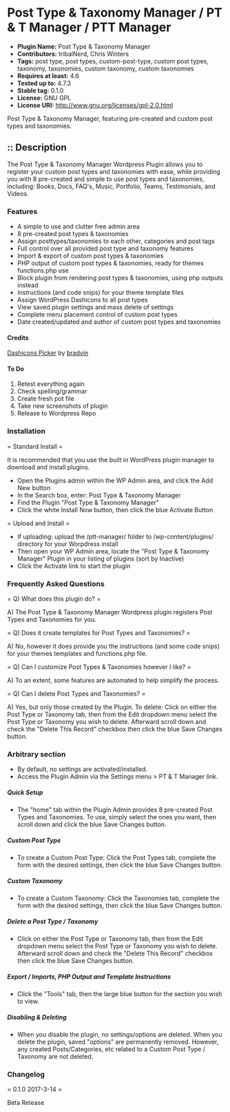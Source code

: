 # Post Type & Taxonomy Manager / PT & T Manager / PTT Manager #
* **Plugin Name:** Post Type & Taxonomy Manager
* **Contributors:** tribalNerd, Chris Winters
* **Tags:** post type, post types, custom-post-type, custom post types, taxonomy, taxonomies, custom taxonomy, custom taxonomies
* **Requires at least:** 4.6
* **Tested up to:** 4.7.3
* **Stable tag:** 0.1.0
* **License:** GNU GPL
* **License URI:** http://www.gnu.org/licenses/gpl-2.0.html

Post Type & Taxonomy Manager, featuring pre-created and custom post types and taxonomies.

:: Description
--------

The Post Type & Taxonomy Manager Wordpress Plugin allows you to register your custom post types and taxonomies with ease, while providing you with 8 pre-created and simple to use post types and taxonomies, including: Books, Docs, FAQ's, Music, Portfolio, Teams, Testimonials, and Videos.


### Features
* A simple to use and clutter free admin area
* 8 pre-created post types & taxonomies
* Assign posttypes/taxonomies to each other, categories and post tags
* Full control over all provided post type and taxonomy features
* Import & export of custom post types & taxonomies
* PHP output of custom post types & taxonomies, ready for themes functions.php use
* Block plugin from rendering post types & taxonomies, using php outputs instead
* Instructions (and code snips) for your theme template files
* Assign WordPress Dashicons to all post types
* View saved plugin settings and mass delete of settings
* Complete menu placement control of custom post types
* Date created/updated and author of custom post types and taxonomies


#### Credits
[Dashicons Picker](https://github.com/bradvin/dashicons-picker/) by [bradvin](https://github.com/bradvin)


#### To Do
1. Retest everything again
2. Check spelling/grammar
3. Create fresh pot file
4. Take new screenshots of plugin
5. Release to Wordpress Repo


### Installation

= Standard Install =

It is recommended that you use the built in WordPress plugin manager to download and install plugins.

* Open the Plugins admin within the WP Admin area, and click the Add New button
* In the Search box, enter: Post Type & Taxonomy Manager
* Find the Plugin "Post Type & Taxonomy Manager"
* Click the white Install Now button, then click the blue Activate Button

= Upload and Install =

* If uploading: upload the /ptt-manager/ folder to /wp-content/plugins/ directory for your Worpdress install
* Then open your WP Admin area, locate the "Post Type & Taxonomy Manager" Plugin in your listing of plugins (sort by Inactive)
* Click the Activate link to start the plugin


### Frequently Asked Questions

= Q) What does this plugin do? =

A) The Post Type & Taxonomy Manager Wordpress plugin registers Post Types and Taxonomies for you.

= Q) Does it create templates for Post Types and Taxonomies? =

A) No, however it does provide you the instructions (and some code snips) for your themes templates and functions.php file.

= Q) Can I customize Post Types & Taxonomies however I like? =

A) To an extent, some features are automated to help simplify the process.

= Q) Can I delete Post Types and Taxonomies? =

A) Yes, but only those created by the Plugin. To delete: Click on either the Post Type or Taxonomy tab, then from the Edit dropdown menu select the Post Type or Taxonomy you wish to delete. Afterward scroll down and check the "Delete This Record" checkbox then click the blue Save Changes button.


### Arbitrary section

* By default, no settings are activated/installed.
* Access the Plugin Admin via the Settings menu > PT & T Manager link.

##### Quick Setup

* The "home" tab within the Plugin Admin provides 8 pre-created Post Types and Taxonomies. To use, simply select the ones you want, then scroll down and click the blue Save Changes button.

##### Custom Post Type

* To create a Custom Post Type: Click the Post Types tab, complete the form with the desired settings, then click the blue Save Changes button.

##### Custom Taxonomy

* To create a Custom Taxonomy:  Click the Taxonomies tab, complete the form with the desired settings, then click the blue Save Changes button.

##### Delete a Post Type / Taxonomy

* Click on either the Post Type or Taxonomy tab, then from the Edit dropdown menu select the Post Type or Taxonomy you wish to delete. Afterward scroll down and check the "Delete This Record" checkbox then click the blue Save Changes button.

##### Export / Imports, PHP Output and Template Instructions

* Click the "Tools" tab, then the large blue button for the section you wish to view.

##### Disabling & Deleting

* When you disable the plugin, no settings/options are deleted. When you delete the plugin, saved "options" are permanently removed. However, any created Posts/Categories, etc related to a Custom Post Type / Taxonomy are not deleted.


### Changelog

= 0.1.0 2017-3-14 =

Beta Release
